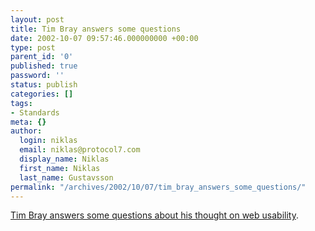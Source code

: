 ```yaml
---
layout: post
title: Tim Bray answers some questions
date: 2002-10-07 09:57:46.000000000 +00:00
type: post
parent_id: '0'
published: true
password: ''
status: publish
categories: []
tags:
- Standards
meta: {}
author:
  login: niklas
  email: niklas@protocol7.com
  display_name: Niklas
  first_name: Niklas
  last_name: Gustavsson
permalink: "/archives/2002/10/07/tim_bray_answers_some_questions/"
---
```

[Tim Bray answers some questions about his thought on web usability](http://www.newarchitectmag.com/documents/s=2415/na1002p/index.html).

